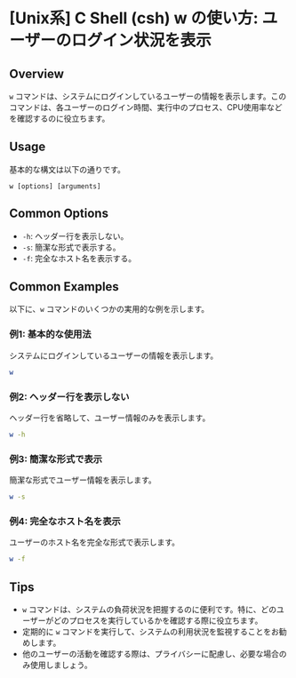 # [Unix系] C Shell (csh) w の使い方: ユーザーのログイン状況を表示

## Overview
`w` コマンドは、システムにログインしているユーザーの情報を表示します。このコマンドは、各ユーザーのログイン時間、実行中のプロセス、CPU使用率などを確認するのに役立ちます。

## Usage
基本的な構文は以下の通りです。

```
w [options] [arguments]
```

## Common Options
- `-h`: ヘッダー行を表示しない。
- `-s`: 簡潔な形式で表示する。
- `-f`: 完全なホスト名を表示する。

## Common Examples
以下に、`w` コマンドのいくつかの実用的な例を示します。

### 例1: 基本的な使用法
システムにログインしているユーザーの情報を表示します。
```bash
w
```

### 例2: ヘッダー行を表示しない
ヘッダー行を省略して、ユーザー情報のみを表示します。
```bash
w -h
```

### 例3: 簡潔な形式で表示
簡潔な形式でユーザー情報を表示します。
```bash
w -s
```

### 例4: 完全なホスト名を表示
ユーザーのホスト名を完全な形式で表示します。
```bash
w -f
```

## Tips
- `w` コマンドは、システムの負荷状況を把握するのに便利です。特に、どのユーザーがどのプロセスを実行しているかを確認する際に役立ちます。
- 定期的に `w` コマンドを実行して、システムの利用状況を監視することをお勧めします。
- 他のユーザーの活動を確認する際は、プライバシーに配慮し、必要な場合のみ使用しましょう。